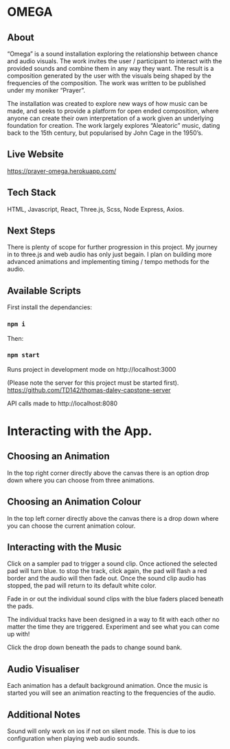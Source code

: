 # OMEGA

## About

“Omega” is a sound installation exploring the relationship between chance and audio visuals. The work invites the user / participant to interact with the provided sounds and combine them in any way they want. The result is a composition generated by the user with the visuals being shaped by the frequencies of the composition. The work was written to be published under my moniker “Prayer”.

The installation was created to explore new ways of how music can be made, and seeks to provide a platform for open ended composition, where anyone can create their own interpretation of a work given an underlying foundation for creation. The work largely explores “Aleatoric” music, dating back to the 15th century, but popularised by John Cage in the 1950’s.

## Live Website

https://prayer-omega.herokuapp.com/

## Tech Stack

HTML, Javascript, React, Three.js, Scss, Node Express, Axios.

## Next Steps

There is plenty of scope for further progression in this project. My journey in to three.js and web audio has only just begain. I plan on building more advanced animations and implementing timing / tempo methods for the audio.

## Available Scripts

First install the dependancies:

### `npm i`

Then:

### `npm start`

Runs project in development mode on http://localhost:3000

(Please note the server for this project must be started first).
https://github.com/TD142/thomas-daley-capstone-server

API calls made to http://localhost:8080

# Interacting with the App.

## Choosing an Animation

In the top right corner directly above the canvas there is an option drop down where you can choose from three animations.

## Choosing an Animation Colour

In the top left corner directly above the canvas there is a drop down where you can choose the current animation colour.

## Interacting with the Music

Click on a sampler pad to trigger a sound clip. Once actioned the selected pad will turn blue. to stop the track, click again, the pad will flash a red border and the audio will then fade out. Once the sound clip audio has stopped, the pad will return to its default white color.

Fade in or out the individual sound clips with the blue faders placed beneath the pads.

The individual tracks have been designed in a way to fit with each other no matter the time they are triggered. Experiment and see what you can come up with!

Click the drop down beneath the pads to change sound bank.

## Audio Visualiser

Each animation has a default background animation. Once the music is started you will see an animation reacting to the frequencies of the audio.

## Additional Notes

Sound will only work on ios if not on silent mode. This is due to ios configuration when playing web audio sounds.
